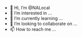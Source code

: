 - 👋 Hi, I’m @NALocal
- 👀 I’m interested in ...
- 🌱 I’m currently learning ...
- 💞️ I’m looking to collaborate on ...
- 📫 How to reach me ...

<!---
NALocal/NALocal is a ✨ special ✨ repository because its `README.md` (this file) appears on your GitHub profile.
You can click the Preview link to take a look at your changes.
--->
